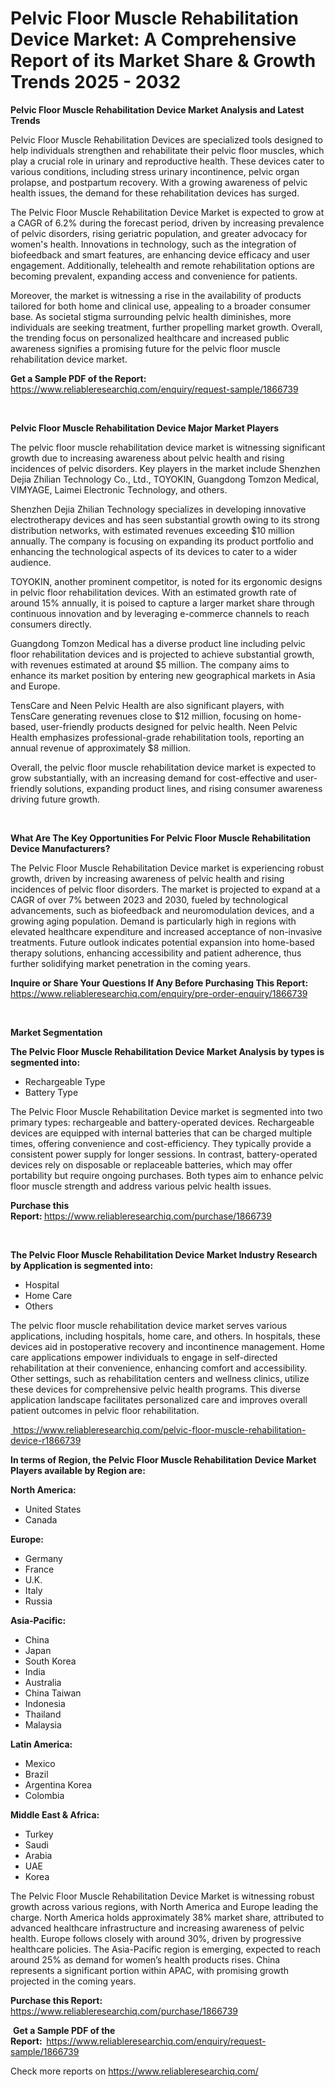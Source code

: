 <p><h1>Pelvic Floor Muscle Rehabilitation Device Market: A Comprehensive Report of its Market Share & Growth Trends 2025 - 2032</h1></p><p><strong>Pelvic Floor Muscle Rehabilitation Device Market Analysis and Latest Trends</strong></p>
<p><p>Pelvic Floor Muscle Rehabilitation Devices are specialized tools designed to help individuals strengthen and rehabilitate their pelvic floor muscles, which play a crucial role in urinary and reproductive health. These devices cater to various conditions, including stress urinary incontinence, pelvic organ prolapse, and postpartum recovery. With a growing awareness of pelvic health issues, the demand for these rehabilitation devices has surged.</p><p>The Pelvic Floor Muscle Rehabilitation Device Market is expected to grow at a CAGR of 6.2% during the forecast period, driven by increasing prevalence of pelvic disorders, rising geriatric population, and greater advocacy for women's health. Innovations in technology, such as the integration of biofeedback and smart features, are enhancing device efficacy and user engagement. Additionally, telehealth and remote rehabilitation options are becoming prevalent, expanding access and convenience for patients. </p><p>Moreover, the market is witnessing a rise in the availability of products tailored for both home and clinical use, appealing to a broader consumer base. As societal stigma surrounding pelvic health diminishes, more individuals are seeking treatment, further propelling market growth. Overall, the trending focus on personalized healthcare and increased public awareness signifies a promising future for the pelvic floor muscle rehabilitation device market.</p></p>
<p><strong>Get a Sample PDF of the Report:&nbsp;</strong> <a href="https://www.reliableresearchiq.com/enquiry/request-sample/1866739?utm_campaign=3134&utm_medium=2&utm_source=Github&utm_content=ia&utm_term=05032025&utm_id=pelvic-floor-muscle-rehabilitation-device">https://www.reliableresearchiq.com/enquiry/request-sample/1866739</a></p>
<p>&nbsp;</p>
<p><strong>Pelvic Floor Muscle Rehabilitation Device Major Market Players</strong></p>
<p><p>The pelvic floor muscle rehabilitation device market is witnessing significant growth due to increasing awareness about pelvic health and rising incidences of pelvic disorders. Key players in the market include Shenzhen Dejia Zhilian Technology Co., Ltd., TOYOKIN, Guangdong Tomzon Medical, VIMYAGE, Laimei Electronic Technology, and others. </p><p>Shenzhen Dejia Zhilian Technology specializes in developing innovative electrotherapy devices and has seen substantial growth owing to its strong distribution networks, with estimated revenues exceeding $10 million annually. The company is focusing on expanding its product portfolio and enhancing the technological aspects of its devices to cater to a wider audience.</p><p>TOYOKIN, another prominent competitor, is noted for its ergonomic designs in pelvic floor rehabilitation devices. With an estimated growth rate of around 15% annually, it is poised to capture a larger market share through continuous innovation and by leveraging e-commerce channels to reach consumers directly.</p><p>Guangdong Tomzon Medical has a diverse product line including pelvic floor rehabilitation devices and is projected to achieve substantial growth, with revenues estimated at around $5 million. The company aims to enhance its market position by entering new geographical markets in Asia and Europe.</p><p>TensCare and Neen Pelvic Health are also significant players, with TensCare generating revenues close to $12 million, focusing on home-based, user-friendly products designed for pelvic health. Neen Pelvic Health emphasizes professional-grade rehabilitation tools, reporting an annual revenue of approximately $8 million.</p><p>Overall, the pelvic floor muscle rehabilitation device market is expected to grow substantially, with an increasing demand for cost-effective and user-friendly solutions, expanding product lines, and rising consumer awareness driving future growth.</p></p>
<p>&nbsp;</p>
<p><strong>What Are The Key Opportunities For Pelvic Floor Muscle Rehabilitation Device Manufacturers?</strong></p>
<p><p>The Pelvic Floor Muscle Rehabilitation Device market is experiencing robust growth, driven by increasing awareness of pelvic health and rising incidences of pelvic floor disorders. The market is projected to expand at a CAGR of over 7% between 2023 and 2030, fueled by technological advancements, such as biofeedback and neuromodulation devices, and a growing aging population. Demand is particularly high in regions with elevated healthcare expenditure and increased acceptance of non-invasive treatments. Future outlook indicates potential expansion into home-based therapy solutions, enhancing accessibility and patient adherence, thus further solidifying market penetration in the coming years.</p></p>
<p><strong>Inquire or Share Your Questions If Any Before Purchasing This Report:</strong> <a href="https://www.reliableresearchiq.com/enquiry/pre-order-enquiry/1866739?utm_campaign=3134&utm_medium=2&utm_source=Github&utm_content=ia&utm_term=05032025&utm_id=pelvic-floor-muscle-rehabilitation-device">https://www.reliableresearchiq.com/enquiry/pre-order-enquiry/1866739</a></p>
<p>&nbsp;</p>
<p><strong>Market Segmentation</strong></p>
<p><strong>The Pelvic Floor Muscle Rehabilitation Device Market Analysis by types is segmented into:</strong></p>
<p><ul><li>Rechargeable Type</li><li>Battery Type</li></ul></p>
<p><p>The Pelvic Floor Muscle Rehabilitation Device market is segmented into two primary types: rechargeable and battery-operated devices. Rechargeable devices are equipped with internal batteries that can be charged multiple times, offering convenience and cost-efficiency. They typically provide a consistent power supply for longer sessions. In contrast, battery-operated devices rely on disposable or replaceable batteries, which may offer portability but require ongoing purchases. Both types aim to enhance pelvic floor muscle strength and address various pelvic health issues.</p></p>
<p><strong>Purchase this Report:&nbsp;</strong><a href="https://www.reliableresearchiq.com/purchase/1866739?utm_campaign=3134&utm_medium=2&utm_source=Github&utm_content=ia&utm_term=05032025&utm_id=pelvic-floor-muscle-rehabilitation-device">https://www.reliableresearchiq.com/purchase/1866739</a></p>
<p>&nbsp;</p>
<p><strong>The Pelvic Floor Muscle Rehabilitation Device Market Industry Research by Application is segmented into:</strong></p>
<p><ul><li>Hospital</li><li>Home Care</li><li>Others</li></ul></p>
<p><p>The pelvic floor muscle rehabilitation device market serves various applications, including hospitals, home care, and others. In hospitals, these devices aid in postoperative recovery and incontinence management. Home care applications empower individuals to engage in self-directed rehabilitation at their convenience, enhancing comfort and accessibility. Other settings, such as rehabilitation centers and wellness clinics, utilize these devices for comprehensive pelvic health programs. This diverse application landscape facilitates personalized care and improves overall patient outcomes in pelvic floor rehabilitation.</p></p>
<p><a href="https://www.reliableresearchiq.com/pelvic-floor-muscle-rehabilitation-device-r1866739?utm_campaign=3134&utm_medium=2&utm_source=Github&utm_content=ia&utm_term=05032025&utm_id=pelvic-floor-muscle-rehabilitation-device">&nbsp;https://www.reliableresearchiq.com/pelvic-floor-muscle-rehabilitation-device-r1866739</a></p>
<p><strong>In terms of Region, the Pelvic Floor Muscle Rehabilitation Device Market Players available by Region are:</strong></p>
<p>
    <p> <strong> North America: </strong>
        <ul>
            <li>United States</li>
            <li>Canada</li>
        </ul>
        </p> 
    <p> <strong> Europe: </strong>
        <ul>
            <li>Germany</li>
            <li>France</li>
            <li>U.K.</li>
            <li>Italy</li>
            <li>Russia</li>
        </ul>
        </p> 
    <p> <strong> Asia-Pacific: </strong>
        <ul>
            <li>China</li>
            <li>Japan</li>
            <li>South Korea</li>
            <li>India</li>
            <li>Australia</li>
            <li>China Taiwan</li>
            <li>Indonesia</li>
            <li>Thailand</li>
            <li>Malaysia</li>
        </ul>
        </p> 
    <p> <strong> Latin America: </strong>
        <ul>
            <li>Mexico</li>
            <li>Brazil</li>
            <li>Argentina Korea</li>
            <li>Colombia</li>
        </ul>
        </p> 
    <p> <strong> Middle East & Africa: </strong>
        <ul>
            <li>Turkey</li>
            <li>Saudi</li>
            <li>Arabia</li>
            <li>UAE</li>
            <li>Korea</li>
        </ul>
    </p>
    </p>
<p><p>The Pelvic Floor Muscle Rehabilitation Device Market is witnessing robust growth across various regions, with North America and Europe leading the charge. North America holds approximately 38% market share, attributed to advanced healthcare infrastructure and increasing awareness of pelvic health. Europe follows closely with around 30%, driven by progressive healthcare policies. The Asia-Pacific region is emerging, expected to reach around 25% as demand for women’s health products rises. China represents a significant portion within APAC, with promising growth projected in the coming years.</p></p>
<p><strong>Purchase this Report: </strong><a href="https://www.reliableresearchiq.com/purchase/1866739?utm_campaign=3134&utm_medium=2&utm_source=Github&utm_content=ia&utm_term=05032025&utm_id=pelvic-floor-muscle-rehabilitation-device">https://www.reliableresearchiq.com/purchase/1866739</a></p>
<p>&nbsp;<strong>Get a Sample PDF of the Report:&nbsp;&nbsp;</strong><a href="https://www.reliableresearchiq.com/enquiry/request-sample/1866739?utm_campaign=3134&utm_medium=2&utm_source=Github&utm_content=ia&utm_term=05032025&utm_id=pelvic-floor-muscle-rehabilitation-device">https://www.reliableresearchiq.com/enquiry/request-sample/1866739</a></p>
<p><strong></strong></p>
<p>Check more reports on <a href="https://www.reliableresearchiq.com/?utm_campaign=3134&utm_medium=2&utm_source=Github&utm_content=ia&utm_term=05032025&utm_id=pelvic-floor-muscle-rehabilitation-device">https://www.reliableresearchiq.com/</a></p>